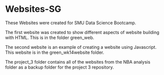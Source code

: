 # Websites-SG
These Websites were created for SMU Data Science Bootcamp. 

The first website was created to show different aspects of website building with HTML. This is in the folder green_web. 

The second website is an example of creating a website using Javascript. This website is in the green_wk14website folder.  

The project_3 folder contains all of the websites from the NBA analysis folder as a backup folder for the project 3 repository.
